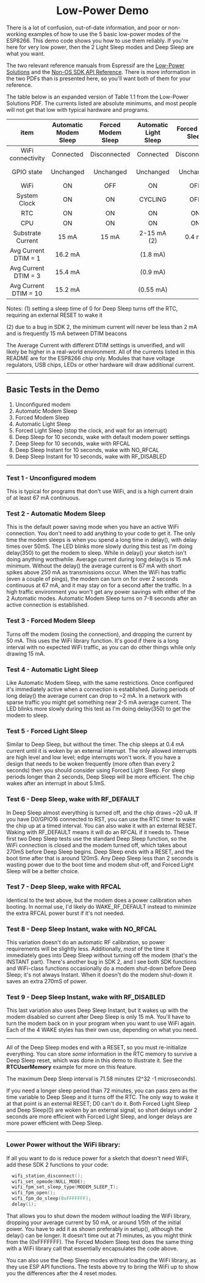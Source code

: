 # <center>Low-Power Demo</center>

There is a lot of confusion, out-of-date information, and poor or non-working examples of how to use the 5 basic low-power modes of the ESP8266.  This demo code shows you how to use them reliably.  If you're here for very low power, then the 2 Light Sleep modes and Deep Sleep are what you want.

The two relevant reference manuals from Espressif are the [Low-Power Solutions](https://www.espressif.com/sites/default/files/documentation/9b-esp8266-low_power_solutions__en.pdf) and the [Non-OS SDK API Reference](https://www.espressif.com/sites/default/files/documentation/2c-esp8266_non_os_sdk_api_reference_en.pdf).  There is more information in the two PDFs than is presented here, so you'll want both of them for your reference.


The table below is an expanded version of Table 1.1 from the Low-Power Solutions PDF.  The currents listed are absolute minimums, and most people will not get that low with typical hardware and programs.

|          item         | Automatic Modem Sleep | Forced Modem Sleep | Automatic Light Sleep | Forced Light Sleep |  Forced Deep Sleep |
|:---------------------:|:---------------------:|:------------------:|:---------------------:|:------------------:|:------------------:|
|   WiFi connectivity   |       Connected       |    Disconnected    |       Connected       |    Disconnected    |    Disconnected    |
|       GPIO state      |       Unchanged       |      Unchanged     |       Unchanged       |      Unchanged     | Low current (2 uA) |
|          WiFi         |           ON          |         OFF        |           ON          |         OFF        |         OFF        |
|      System Clock     |           ON          |         ON         |        CYCLING        |         OFF        |         OFF        |
|          RTC          |           ON          |         ON         |           ON          |         ON         |         ON (1)     |
|          CPU          |           ON          |         ON         |           ON          |         ON         |         OFF        |
|   Substrate Current   |         15 mA         |        15 mA       |        2-15 mA (2)    |       0.4 mA       |        20 uA       |
|  Avg Current DTIM = 1 |        16.2 mA        |                    |        (1.8 mA)       |                    |                    |
|  Avg Current DTIM = 3 |        15.4 mA        |                    |        (0.9 mA)       |                    |                    |
| Avg Current DTIM = 10 |        15.2 mA        |                    |       (0.55 mA)       |                    |                    |

Notes: 
(1) setting a sleep time of 0 for Deep Sleep turns off the RTC, requiring an external RESET to wake it

(2) due to a bug in SDK 2, the minimum current will never be less than 2 mA and is frequently 15 mA between DTIM beacons

The Average Current with different DTIM settings is unverified, and will likely be higher in a real-world environment.  All of the currents listed in this README are for the ESP8266 chip only.  Modules that have voltage regulators, USB chips, LEDs or other hardware will draw additional current.

---

## Basic Tests in the Demo

1. Unconfigured modem
2. Automatic Modem Sleep
3. Forced Modem Sleep
4. Automatic Light Sleep
5. Forced Light Sleep (stop the clock, and wait for an interrupt)
6. Deep Sleep for 10 seconds, wake with default modem power settings
7. Deep Sleep for 10 seconds, wake with RFCAL
8. Deep Sleep Instant for 10 seconds, wake with NO_RFCAL
9. Deep Sleep Instant for 10 seconds, wake with RF_DISABLED

---

### Test 1 - Unconfigured modem

This is typical for programs that don't use WiFi, and is a high current drain of at least 67 mA continuous.

### Test 2 - Automatic Modem Sleep

This is the default power saving mode when you have an active WiFi connection.  You don't need to add anything to your code to get it.  The only time the modem sleeps is when you spend a long time in delay(), with delay times over 50mS.  The LED blinks more slowly during this test as I'm doing delay(350) to get the modem to sleep.  While in delay() your sketch isn't doing anything worthwhile.  Average current during long delay()s is 15 mA minimum.  Without the delay() the average current is 67 mA with short spikes above 250 mA as transmissions occur.  When the WiFi has traffic (even a couple of pings), the modem can turn on for over 2 seconds continuous at 67 mA, and it may stay on for a second after the traffic.  In a high traffic environment you won't get any power savings with either of the 2 Automatic modes.  Automatic Modem Sleep turns on 7-8 seconds after an active connection is established.

### Test 3 - Forced Modem Sleep

Turns off the modem (losing the connection), and dropping the current by 50 mA.  This uses the WiFi library function.  It's good if there is a long interval with no expected WiFi traffic, as you can do other things while only drawing 15 mA.

### Test 4 - Automatic Light Sleep

Like Automatic Modem Sleep, with the same restrictions.  Once configured it's immediately active when a connection is established.  During periods of long delay() the average current can drop to ~2 mA.  In a network with sparse traffic you might get something near 2-5 mA average current.  The LED blinks more slowly during this test as I'm doing delay(350) to get the modem to sleep.

### Test 5 - Forced Light Sleep

Similar to Deep Sleep, but without the timer.  The chip sleeps at 0.4 mA current until it is woken by an external interrupt.  The only allowed interrupts are high level and low level; edge interrupts won't work.  If you have a design that needs to be woken frequently (more often than every 2 seconds) then you should consider using Forced Light Sleep.  For sleep periods longer than 2 seconds, Deep Sleep will be more efficient.  The chip wakes after an interrupt in about 5.1mS.

### Test 6 - Deep Sleep, wake with RF_DEFAULT

In Deep Sleep almost everything is turned off, and the chip draws ~20 uA.  If you have D0/GPIO16 connected to RST, you can use the RTC timer to wake the chip up at a timed interval.  You can also wake it with an external RESET.  Waking with RF_DEFAULT means it will do an RFCAL if it needs to.  These first two Deep Sleep tests use the standard Deep Sleep function, so the WiFi connection is closed and the modem turned off, which takes about 270mS before Deep Sleep begins.  Deep Sleep ends with a RESET, and the boot time after that is around 120mS.  Any Deep Sleep less than 2 seconds is wasting power due to the boot time and modem shut-off, and Forced Light Sleep will be a better choice.

### Test 7 - Deep Sleep, wake with RFCAL

Identical to the test above, but the modem does a power calibration when booting.  In normal use, I'd likely do WAKE_RF_DEFAULT instead to minimize the extra RFCAL power burst if it's not needed.

### Test 8 - Deep Sleep Instant, wake with NO_RFCAL

This variation doesn't do an automatic RF calibration, so power requirements will be slightly less.  Additionally, *most* of the time it immediately goes into Deep Sleep without turning off the modem (that's the INSTANT part).  There's another bug in SDK 2, and I see both SDK functions and WiFi-class functions occasionally do a modem shut-down before Deep Sleep; it's not always Instant.  When it doesn't do the modem shut-down it saves an extra 270mS of power.

### Test 9 - Deep Sleep Instant, wake with RF_DISABLED

This last variation also uses Deep Sleep Instant, but it wakes up with the modem disabled so current after Deep Sleep is only 15 mA.  You'll have to turn the modem back on in your program when you want to use WiFi again.  Each of the 4 WAKE styles has their own use, depending on what you need.

---

All of the Deep Sleep modes end with a RESET, so you must re-initialize everything.  You can store *some* information in the RTC memory to survive a Deep Sleep reset, which was done in this demo to illustrate it.  See the **RTCUserMemory** example for more on this feature.  

The maximum Deep Sleep interval is 71.58 minutes (2^32 -1 microseconds).

If you need a longer sleep period than 72 minutes, you can pass zero as the time variable to Deep Sleep and it turns off the RTC.  The only way to wake it at that point is an external RESET; D0 can't do it.  Both Forced Light Sleep and Deep Sleep(0) are woken by an external signal, so short delays under 2 seconds are more efficient with Forced Light Sleep, and longer delays are more power efficient with Deep Sleep.


---

### Lower Power without the WiFi library:

If all you want to do is reduce power for a sketch that doesn't need WiFi, add these SDK 2 functions to your code:
```c
  wifi_station_disconnect();
  wifi_set_opmode(NULL_MODE);
  wifi_fpm_set_sleep_type(MODEM_SLEEP_T);
  wifi_fpm_open();
  wifi_fpm_do_sleep(0xFFFFFFF);
  delay(1);
```
That allows you to shut down the modem *without* loading the WiFi library, dropping your average current by 50 mA, or around 1/5th of the initial power.  You have to add it as shown preferably in setup(), although the delay() can be longer.  It doesn't time out at 71 minutes, as you might think from the (0xFFFFFFF).  The Forced Modem Sleep test does the same thing with a WiFi library call that essentially encapsulates the code above.

You can also use the Deep Sleep modes without loading the WiFi library, as they use ESP API functions.  The tests above try to bring the WiFi up to show you the differences after the 4 reset modes.


